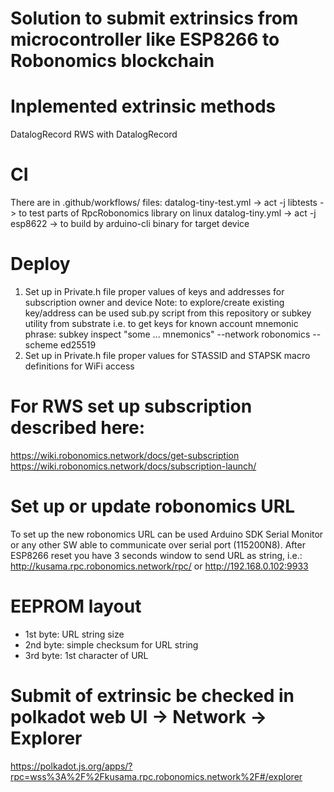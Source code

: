 # Solution to submit extrinsics from microcontroller like ESP8266 to Robonomics blockchain

# Inplemented extrinsic methods
DatalogRecord
RWS with DatalogRecord

# CI
There are in .github/workflows/ files:
datalog-tiny-test.yml   ->  act -j libtests ->  to test parts of RpcRobonomics library on linux 
datalog-tiny.yml        ->  act -j esp8622  ->  to build by arduino-cli  binary for target device

# Deploy 
1. Set up in Private.h file proper values of keys and addresses for subscription owner and device 
    Note: to explore/create existing key/address can be used sub.py script from this repository or subkey utility from substrate
    i.e. to get keys for known account mnemonic phrase:
    subkey inspect "some ... mnemonics" --network robonomics --scheme ed25519
2. Set up in Private.h file proper values for STASSID and STAPSK macro definitions for WiFi access

# For RWS set up subscription  described here:
https://wiki.robonomics.network/docs/get-subscription
https://wiki.robonomics.network/docs/subscription-launch/

# Set up or update robonomics URL
To set up the new robonomics URL can be used Arduino SDK Serial Monitor or any other SW able to communicate over serial port (115200N8).
After ESP8266 reset you have 3 seconds window to send URL as string, i.e.:  http://kusama.rpc.robonomics.network/rpc/ or http://192.168.0.102:9933

# EEPROM layout
- 1st byte: URL string size
- 2nd byte: simple checksum for URL string
- 3rd byte: 1st character of URL

# Submit of extrinsic be checked in polkadot web UI -> Network -> Explorer
https://polkadot.js.org/apps/?rpc=wss%3A%2F%2Fkusama.rpc.robonomics.network%2F#/explorer